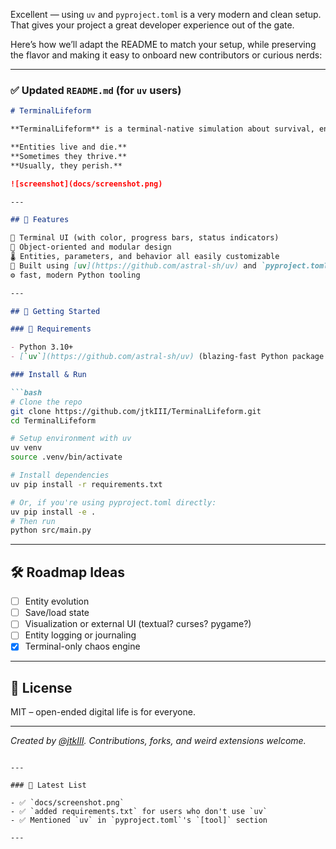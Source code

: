 Excellent — using `uv` and `pyproject.toml` is a very modern and clean setup. That gives your project a great developer experience out of the gate.

Here’s how we’ll adapt the README to match your setup, while preserving the flavor and making it easy to onboard new contributors or curious nerds:

---

### ✅ Updated `README.md` (for `uv` users)

````markdown
# TerminalLifeform

**TerminalLifeform** is a terminal-native simulation about survival, entropy, and watching little digital lifeforms succeed (or fail).

**Entities live and die.**  
**Sometimes they thrive.**  
**Usually, they perish.**

![screenshot](docs/screenshot.png)

---

## 🧬 Features

🔁 Terminal UI (with color, progress bars, status indicators)
🧬 Object-oriented and modular design
🌡 Entities, parameters, and behavior all easily customizable
🌈 Built using [uv](https://github.com/astral-sh/uv) and `pyproject.toml` 
⚙️ fast, modern Python tooling

---

## 🚀 Getting Started

### 🧰 Requirements

- Python 3.10+
- [`uv`](https://github.com/astral-sh/uv) (blazing-fast Python package manager)

### Install & Run

```bash
# Clone the repo
git clone https://github.com/jtkIII/TerminalLifeform.git
cd TerminalLifeform

# Setup environment with uv
uv venv
source .venv/bin/activate

# Install dependencies
uv pip install -r requirements.txt

# Or, if you're using pyproject.toml directly:
uv pip install -e .
# Then run
python src/main.py
````

---

## 🛠 Roadmap Ideas

* [ ] Entity evolution
* [ ] Save/load state
* [ ] Visualization or external UI (textual? curses? pygame?)
* [ ] Entity logging or journaling
* [x] Terminal-only chaos engine

---

## 📄 License

MIT – open-ended digital life is for everyone.

---

*Created by [@jtkIII](https://github.com/jtkIII). Contributions, forks, and weird extensions welcome.*

```

---

### 📎 Latest List

- ✅ `docs/screenshot.png`
- ✅ `added requirements.txt` for users who don't use `uv` 
- ✅ Mentioned `uv` in `pyproject.toml`'s `[tool]` section

---
